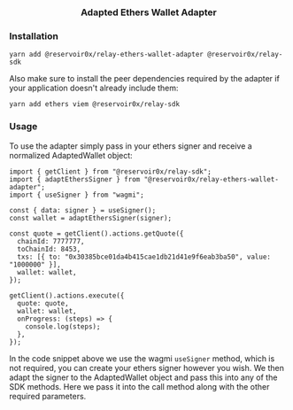 <h3 align="center">Adapted Ethers Wallet Adapter</h3>

### Installation

```
yarn add @reservoir0x/relay-ethers-wallet-adapter @reservoir0x/relay-sdk
```

Also make sure to install the peer dependencies required by the adapter if your application doesn't already include them:

```
yarn add ethers viem @reservoir0x/relay-sdk
```

### Usage

To use the adapter simply pass in your ethers signer and receive a normalized AdaptedWallet object:

```
import { getClient } from "@reservoir0x/relay-sdk";
import { adaptEthersSigner } from "@reservoir0x/relay-ethers-wallet-adapter";
import { useSigner } from "wagmi";

const { data: signer } = useSigner();
const wallet = adaptEthersSigner(signer);

const quote = getClient().actions.getQuote({
  chainId: 7777777,
  toChainId: 8453,
  txs: [{ to: "0x30385bce01da4b415cae1db21d41e9f6eab3ba50", value: "1000000" }],
  wallet: wallet,
});

getClient().actions.execute({
  quote: quote,
  wallet: wallet,
  onProgress: (steps) => {
    console.log(steps);
  },
});

```

In the code snippet above we use the wagmi `useSigner` method, which is not required, you can create your ethers signer however you wish. We then adapt the signer to the AdaptedWallet object and pass this into any of the SDK methods. Here we pass it into the call method along with the other required parameters.
